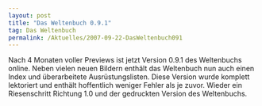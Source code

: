 ```yaml
---
layout: post
title: "Das Weltenbuch 0.9.1"
tag: Das Weltenbuch
permalink: /Aktuelles/2007-09-22-DasWeltenbuch091
---
```



Nach 4 Monaten voller Previews ist jetzt Version 0.9.1 des Weltenbuchs online. Neben vielen neuen Bildern enthält das Weltenbuch nun auch einen Index und überarbeitete Ausrüstungslisten. Diese Version wurde komplett lektoriert und enthält hoffentlich weniger Fehler als je zuvor. Wieder ein Riesenschritt Richtung 1.0 und der gedruckten Version des Weltenbuchs.



